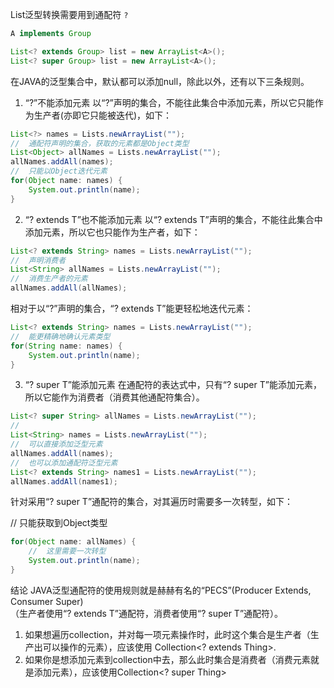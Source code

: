 List泛型转换需要用到通配符 `?`
```java
A implements Group

List<? extends Group> list = new ArrayList<A>();
List<? super Group> list = new ArrayList<A>();
```

在JAVA的泛型集合中，默认都可以添加null，除此以外，还有以下三条规则。

1. “?”不能添加元素
以“?”声明的集合，不能往此集合中添加元素，所以它只能作为生产者(亦即它只能被迭代)，如下：

```java
List<?> names = Lists.newArrayList("");
//  通配符声明的集合，获取的元素都是Object类型
List<Object> allNames = Lists.newArrayList("");
allNames.addAll(names);
//  只能以Object迭代元素
for(Object name: names) {
    System.out.println(name);
}
```

2. “? extends T”也不能添加元素
以“? extends T”声明的集合，不能往此集合中添加元素，所以它也只能作为生产者，如下：

```java
List<? extends String> names = Lists.newArrayList("");
//  声明消费者
List<String> allNames = Lists.newArrayList("");
//  消费生产者的元素
allNames.addAll(allNames);
```

相对于以“?”声明的集合，“? extends T”能更轻松地迭代元素：

```java
List<? extends String> names = Lists.newArrayList("");
//  能更精确地确认元素类型
for(String name: names) {
    System.out.println(name);
}
```

3. “? super T”能添加元素
在通配符的表达式中，只有“? super T”能添加元素，所以它能作为消费者（消费其他通配符集合）。
```java
List<? super String> allNames = Lists.newArrayList("");
//
List<String> names = Lists.newArrayList("");
//  可以直接添加泛型元素
allNames.addAll(names);
//  也可以添加通配符泛型元素
List<? extends String> names1 = Lists.newArrayList("");
allNames.addAll(names1);
```

针对采用“? super T”通配符的集合，对其遍历时需要多一次转型，如下：

//  只能获取到Object类型  
```java
for(Object name: allNames) {
    //  这里需要一次转型
    System.out.println(name);
}
```

结论
JAVA泛型通配符的使用规则就是赫赫有名的“PECS”(Producer Extends, Consumer Super)  
（生产者使用“? extends T”通配符，消费者使用“? super T”通配符）。  

1. 如果想遍历collection，并对每一项元素操作时，此时这个集合是生产者（生产出可以操作的元素），应该使用 Collection<? extends Thing>.  
2. 如果你是想添加元素到collection中去，那么此时集合是消费者（消费元素就是添加元素），应该使用Collection<? super Thing>